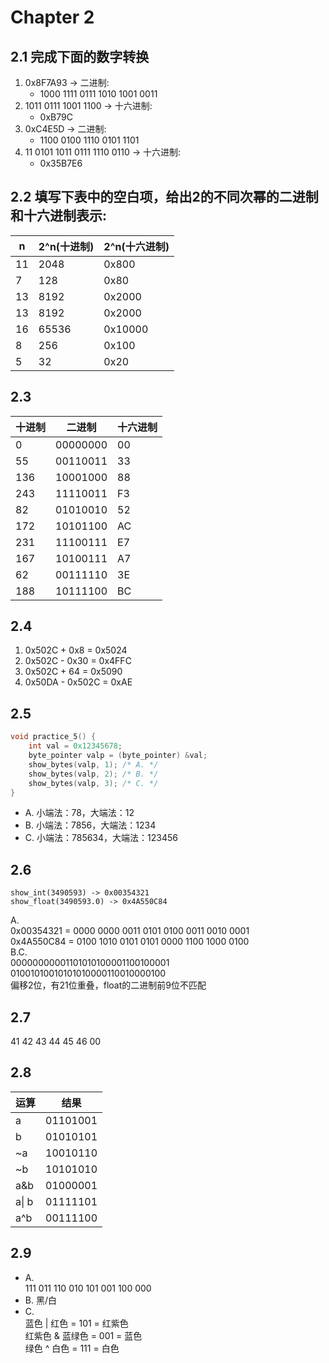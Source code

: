 # Chapter 2

## 2.1 完成下面的数字转换
1. 0x8F7A93 -> 二进制:
    - 1000 1111 0111 1010 1001 0011
2. 1011 0111 1001 1100 -> 十六进制:
    - 0xB79C
3. 0xC4E5D -> 二进制:
    - 1100 0100 1110 0101 1101
4. 11 0101 1011 0111 1110 0110 -> 十六进制:
    - 0x35B7E6

## 2.2 填写下表中的空白项，给出2的不同次幂的二进制和十六进制表示:
| n |2^n(十进制)|2^n(十六进制)|
|---|----------|------------|
|11 |2048      |       0x800|
|7  |128       |        0x80|
|13 |8192      |      0x2000|
|13 |8192      |      0x2000|
|16 |65536     |     0x10000|
|8  |256       |       0x100|
|5  |32        |        0x20|

## 2.3
|十进制|  二进制  |十六进制|
|-----|---------|-------|
|    0| 00000000|     00|
|   55| 00110011|     33|
|  136| 10001000|     88|
|  243| 11110011|     F3|
|   82| 01010010|     52|
|  172| 10101100|     AC|
|  231| 11100111|     E7|
|  167| 10100111|     A7|
|   62| 00111110|     3E|
|  188| 10111100|     BC|

## 2.4
1. 0x502C + 0x8 = 0x5024
2. 0x502C - 0x30 = 0x4FFC
3. 0x502C + 64 = 0x5090
4. 0x50DA - 0x502C = 0xAE

## 2.5
```cpp
void practice_5() {
    int val = 0x12345678;
    byte_pointer valp = (byte_pointer) &val;
    show_bytes(valp, 1); /* A. */
    show_bytes(valp, 2); /* B. */
    show_bytes(valp, 3); /* C. */
}
```
- A. 小端法：78，大端法：12
- B. 小端法：7856，大端法：1234
- C. 小端法：785634，大端法：123456


## 2.6
```
show_int(3490593) -> 0x00354321
show_float(3490593.0) -> 0x4A550C84
```
A.  
0x00354321 = 0000 0000 0011 0101 0100 0011 0010 0001  
0x4A550C84 = 0100 1010 0101 0101 0000 1100 1000 0100  
B.C.  
00000000001101010100001100100001  
  01001010010101010000110010000100    
偏移2位，有21位重叠，float的二进制前9位不匹配

## 2.7
41 42 43 44 45 46 00

## 2.8
|运算  |结果    |
|-----|--------|
|a    |01101001|
|b    |01010101|
|~a   |10010110|
|~b   |10101010|
|a&b  |01000001|
|a\| b|01111101|
|a^b  |00111100|

## 2.9
- A.  
111 011
110 010
101 001
100 000
- B.
黑/白
- C.  
蓝色 | 红色 = 101 = 红紫色  
红紫色 & 蓝绿色 = 001 = 蓝色  
绿色 ^ 白色 = 111 = 白色

